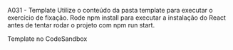 A031 - Template
Utilize o conteúdo da pasta template para executar o exercício de fixação. Rode npm install para executar a instalação do React antes de tentar rodar o projeto com npm run start.

Template no CodeSandbox